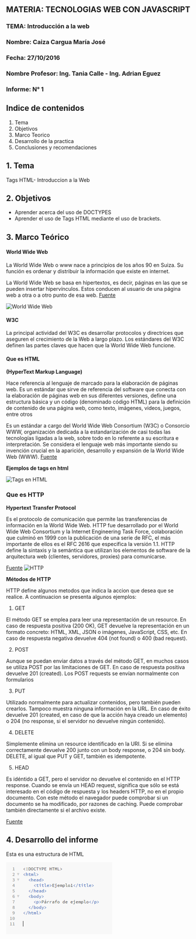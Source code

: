 ## MATERIA: TECNOLOGIAS WEB CON JAVASCRIPT


### TEMA: Introducción a la web
### Nombre: Caiza Cargua María José
### Fecha: 27/10/2016
### Nombre Profesor: Ing. Tania Calle - Ing. Adrian Eguez
### Informe: N° 1

## Indice de contenidos

1. Tema
2. Objetivos
3. Marco Teorico
4. Desarrollo de la practica
5. Conclusiones y recomendaciones 

## 1. Tema

   Tags HTML- Introduccion a la Web
   
## 2. Objetivos
 
-	Aprender acerca del uso de DOCTYPES
-	Aprender el uso de Tags HTML mediante el uso de brackets.


## 3. Marco Teórico 


#### World Wide Web

La World Wide Web o www nace a principios de los años 90 en Suiza. Su función es ordenar y distribuir la información que existe en internet.

La World Wide Web se basa en hipertextos, es decir, páginas en las que se pueden insertar hipervínculos. Estos conducen al usuario de una página web a otra o a otro punto de esa web. [Fuente](http://www.fotonostra.com/digital/paginasweb.htm)

![World Wide Web](http://www.fotonostra.com/digital/fotos/paginasweb.jpg)

#### W3C

La principal actividad del W3C es desarrollar protocolos y directrices que aseguren el crecimiento de la Web a largo plazo. Los estándares del W3C definen las partes claves que hacen que la World Wide Web funcione. 


#### Que es HTML

**(HyperText Markup Language)**

 Hace referencia al lenguaje de marcado para la elaboración de páginas web. Es un estándar que sirve de referencia del software que conecta con la elaboración de páginas web en sus diferentes versiones, define una estructura básica y un código (denominado código HTML) para la definición de contenido de una página web, como texto, imágenes, videos, juegos, entre otros
 
  Es un estándar a cargo del World Wide Web Consortium (W3C) o Consorcio WWW, organización dedicada a la estandarización de casi todas las tecnologías ligadas a la web, sobre todo en lo referente a su escritura e interpretación. Se considera el lenguaje web más importante siendo su invención crucial en la aparición, desarrollo y expansión de la World Wide Web (WWW).
  [Fuente](https://es.wikipedia.org/wiki/HTML)
  

**Ejemplos de tags en html**

![Tags en HTML](https://3.bp.blogspot.com/-0ka-BSo8ALc/Vw9ZCnQdJ4I/AAAAAAAAqMU/P08c8iRc7DQSedTMDKWdPo-cWpfSYjoHgCLcB/s400/tags.jpg)
  
### Que es HTTP

**Hypertext Transfer Protocol**

Es el protocolo de comunicación que permite las transferencias de información en la World Wide Web. HTTP fue desarrollado por el World Wide Web Consortium y la Internet Engineering Task Force, colaboración que culminó en 1999 con la publicación de una serie de RFC, el más importante de ellos es el RFC 2616 que especifica la versión 1.1. HTTP define la sintaxis y la semántica que utilizan los elementos de software de la arquitectura web (clientes, servidores, proxies) para comunicarse.

[Fuente](https://es.wikipedia.org/wiki/Hypertext_Transfer_Protocol)
![HTTP](http://www.mastermagazine.info/termino/wp-content/uploads/HTTP.jpg)

**Métodos de HTTP**

HTTP define algunos metodos que indica la accion que desea que se realice. A continuacion se presenta algunos ejemplos: 

1. GET

El método GET se emplea para leer una representación de un resource. En caso de respuesta positiva (200 OK), GET devuelve la representación en un formato concreto: HTML, XML, JSON o imágenes, JavaScript, CSS, etc. En caso de respuesta negativa devuelve 404 (not found) o 400 (bad request). 

2. POST

Aunque se puedan enviar datos a través del método GET, en muchos casos se utiliza POST por las limitaciones de GET. En caso de respuesta positiva devuelve 201 (created). Los POST requests se envían normalmente con formularios

3. PUT

Utilizado normalmente para actualizar contenidos, pero también pueden crearlos. Tampoco muestra ninguna información en la URL. En caso de éxito devuelve 201 (created, en caso de que la acción haya creado un elemento) o 204 (no response, si el servidor no devuelve ningún contenido).
 
4. DELETE

Simplemente elimina un resource identificado en la URI. Si se elimina correctamente devuelve 200 junto con un body response, o 204 sin body. DELETE, al igual que PUT y GET, también es idempotente.

5. HEAD

Es idéntido a GET, pero el servidor no devuelve el contenido en el HTTP response. Cuando se envía un HEAD request, significa que sólo se está interesado en el código de respuesta y los headers HTTP, no en el propio documento. Con este método el navegador puede comprobar si un documento se ha modificado, por razones de caching. Puede comprobar también directamente si el archivo existe.
 
 [Fuente](https://diego.com.es/metodos-http)
 
 ## 4. Desarrollo del informe
 
 Esta es una estructura de HTML
 
 ![Estructura](https://github.com/majito11/TecnologiasWeb2016B/blob/master/HTML/EstructuraHTML.PNG)
 